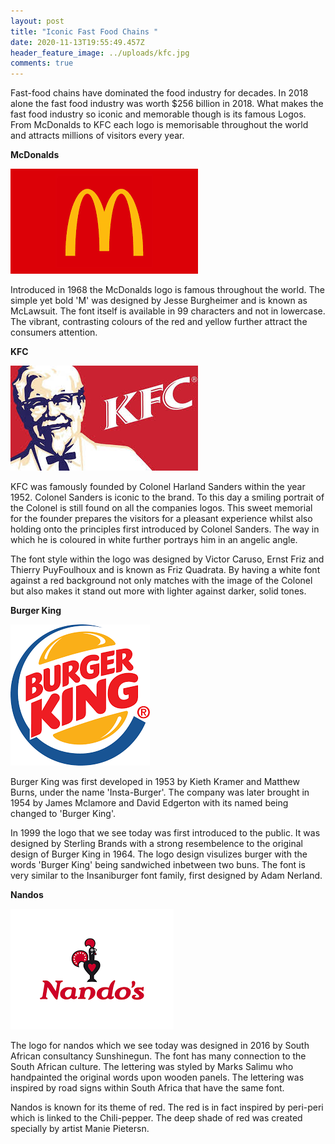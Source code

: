 ```yaml
---
layout: post
title: "Iconic Fast Food Chains "
date: 2020-11-13T19:55:49.457Z
header_feature_image: ../uploads/kfc.jpg
comments: true
---
```

Fast-food chains have dominated the food industry for decades. In 2018 alone the fast food industry was worth $256 billion in 2018. What makes the fast food industry so iconic and memorable though is its famous Logos. From McDonalds to KFC each logo is memorisable throughout the world and attracts millions of visitors every year. 



**McDonalds**

![](../uploads/mcdonalds.png)

Introduced in 1968 the McDonalds logo is famous throughout the world. The simple yet bold 'M' was designed by Jesse Burgheimer and is known as McLawsuit. The font itself is available in 99 characters and not in lowercase. The vibrant, contrasting colours of the red and yellow further attract the consumers attention. 

**KFC** 

![](../uploads/kfc-1.jpg)

KFC was famously founded by Colonel Harland Sanders within the year 1952. Colonel Sanders is iconic to the brand. To this day a smiling portrait of the Colonel is still found on all the companies logos. This sweet memorial for the founder prepares the visitors for a pleasant experience whilst also holding onto the principles first introduced by Colonel Sanders. The way in which he is coloured in white further portrays him in an angelic angle. 

The font style within the logo was designed by Victor Caruso, Ernst Friz and Thierry PuyFoulhoux and is known as Friz Quadrata. By having a white font against a red background not only matches with the image of the Colonel but also makes it stand out more with lighter against darker, solid tones. 

**Burger King** 

![](../uploads/burger-king.png)

Burger King was first developed in 1953 by Kieth Kramer and Matthew Burns, under the name 'Insta-Burger'. The company was later brought in 1954 by James Mclamore and David Edgerton with its named being changed to 'Burger King'.

 In 1999 the logo that we see today was first introduced to the public. It was designed by Sterling Brands with a strong resembelence to the original design of Burger King in 1964. The logo design visulizes burger with the words 'Burger King' being sandwiched inbetween two buns. The font is very similar to the Insaniburger font family, first designed by Adam Nerland. 

**Nandos** 

![](../uploads/nandos.png)

The logo for nandos which we see today was designed in 2016 by South African consultancy Sunshinegun. The font has many connection to the South African culture. The lettering was styled by Marks Salimu who handpainted the original words upon wooden panels. The lettering was inspired by road signs within South Africa that have the same font. 

Nandos is known for its theme of red. The red is in fact inspired by peri-peri which is linked to the Chili-pepper. The deep shade of red was created specially by artist Manie Pietersn.
